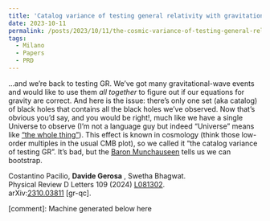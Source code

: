 ```yaml
---
title: 'Catalog variance of testing general relativity with gravitational-wave data'
date: 2023-10-11
permalink: /posts/2023/10/11/the-cosmic-variance-of-testing-general-relativity-with-gravitational-wave-catalogs
tags:
  - Milano
  - Papers
  - PRD
---
```


…and we’re back to testing GR. We’ve got many gravitational-wave events and would like to use them _all together_ to figure out if our equations for gravity are correct. And here is the issue: there’s only one set (aka catalog) of black holes that contains all the black holes we’ve observed. Now that’s obvious you’d say, and you would be right!, much like we have a single Universe to observe (I’m not a language guy but indeed “Universe” means like [“the whole thing”](<https://www.etymonline.com/word/universe>)). This effect is known in cosmology (think those low-order multiples in the usual CMB plot), so we called it “the catalog variance of testing GR”. It’s bad, but the [Baron Munchauseen](<https://erikjanvankesteren.nl/blog/2018-03-01-baron-bootstrap.html>) tells us we can bootstrap. 

Costantino Pacilio, **Davide Gerosa** , Swetha Bhagwat.  
Physical Review D Letters 109 (2024) [L081302](<https://journals.aps.org/prd/abstract/10.1103/PhysRevD.109.L081302>).  
arXiv:[](<https://arxiv.org/abs/2204.00026>)[](<https://arxiv.org/abs/2204.03423>)[2310.03811](<https://arxiv.org/abs/2310.03811>) [gr-qc].

[comment]: Machine generated below here
